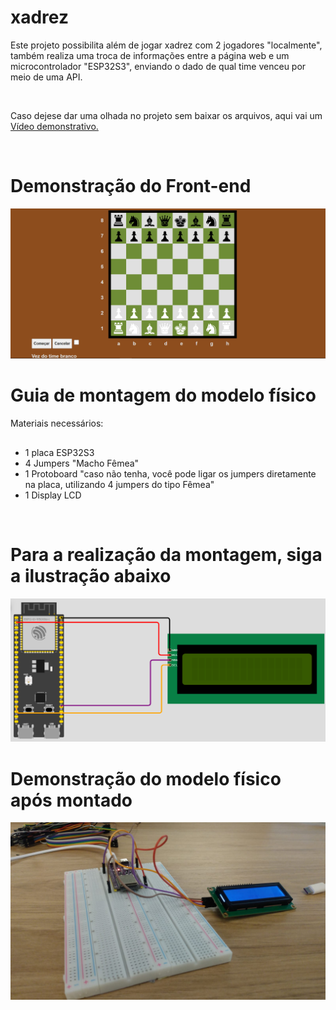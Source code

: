 # xadrez
<p>Este projeto possibilita além de jogar xadrez com 2 jogadores "localmente", também realiza uma troca de informações entre a página web e um microcontrolador "ESP32S3", enviando o dado de qual time venceu por meio de uma API.</p>
<br>

<p>Caso dejese dar uma olhada no projeto sem baixar os arquivos, aqui vai um <a href="https://www.youtube.com/watch?v=jSJb0L2z9xk">Vídeo demonstrativo.<a></p>


<br>

<h1>Demonstração do Front-end</h1>
<img src="https://github.com/LPHBackspace/xadrez/blob/main/xadrez_images/xadrez_img.PNG">
<br>
<h1>Guia de montagem do modelo físico</h1>
<p>Materiais necessários:</p>

##

- 1 placa ESP32S3
- 4 Jumpers "Macho Fêmea"
- 1 Protoboard "caso não tenha, você pode ligar os jumpers diretamente na placa, utilizando 4 jumpers do tipo Fêmea"
- 1 Display LCD
  
<br>
  
<h1>Para a realização da montagem, siga a ilustração abaixo</h1>
  
<img src="https://github.com/LPHBackspace/xadrez/blob/main/xadrez_images/guia%20de%20montagem.PNG">
  
<br>
  
<h1>Demonstração do modelo físico após montado</h1>
<img src="https://github.com/LPHBackspace/xadrez/blob/main/xadrez_images/modelo_fisico.jpeg">
